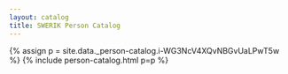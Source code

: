```yaml
---
layout: catalog
title: SWERIK Person Catalog
---
```

{% assign p = site.data._person-catalog.i-WG3NcV4XQvNBGvUaLPwT5w %}
{% include person-catalog.html p=p %}

